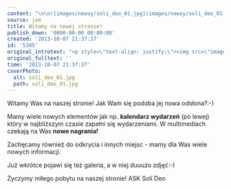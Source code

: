 ```yaml
---
content: "\n\n![images/newsy/soli_deo_01.jpg](images/newsy/soli_deo_01.jpg)Witamy Was na naszej stronie! Jak Wam się podoba jej nowa odsłona?:-)\n\r\n\nMamy wiele nowych elementów jak np. **kalendarz wydarzeń** (po lewej) który w najbliższym czasie zapełni się wydarzeniami. W multimediach czekają na Was **nowe nagrania!**\n\r\n\nZachęcamy również do odkrycia i innych miejsc - mamy dla Was wiele nowych informacji.\n\nJuż wkrótce pojawi się też galeria, a w niej duuużo zdjęć:-)\n\r\nŻyczymy miłego pobytu na naszej stronie!\nASK Soli Deo\_\n"
source: jom
title: Witamy na nowej stronie!
publish_down: '0000-00-00 00:00:00'
created: '2013-10-07 21:37:37'
id: '5305'
original_introtext: "<p style=\"text-align: justify;\"><img src=\"images/newsy/soli_deo_01.jpg\" border=\"0\" width=\"250\" align=\"left\" style=\"float: left; border: 0; margin: 10px;\" /><span style=\"line-height: 1.3em;\">Witamy Was na naszej stronie! Jak Wam się podoba jej nowa odsłona?:-)</span></p>\r\n<p style=\"text-align: justify;\">Mamy wiele nowych elementów jak np. <strong>kalendarz wydarzeń</strong> (po lewej) który w najbliższym czasie zapełni się wydarzeniami. W multimediach czekają na Was <strong>nowe nagrania!</strong></p>\r\n<p style=\"text-align: justify;\">Zachęcamy również do odkrycia i innych miejsc - mamy dla Was wiele nowych informacji.<br /><br />Już wkrótce pojawi się też galeria, a w niej duuużo zdjęć:-)</p>\r\n<p><br />Życzymy miłego pobytu na naszej stronie!<br />ASK Soli Deo\_</p>"
original_fulltext: ''
time: '2013-10-07 21:37:37'
coverPhoto:
  alt: soli_deo_01.jpg
  path: soli_deo_01.jpg
---
```

Witamy Was na naszej stronie! Jak Wam się podoba jej nowa odsłona?:-)


Mamy wiele nowych elementów jak np. **kalendarz wydarzeń** (po lewej) który w najbliższym czasie zapełni się wydarzeniami. W multimediach czekają na Was **nowe nagrania!**


Zachęcamy również do odkrycia i innych miejsc - mamy dla Was wiele nowych informacji.

Już wkrótce pojawi się też galeria, a w niej duuużo zdjęć:-)

Życzymy miłego pobytu na naszej stronie!
ASK Soli Deo 


<!--{{json:{"created_date":"2013-10-07 21:37:37","publish_down":"0000-00-00 00:00:00","id":"5305"}}}-->